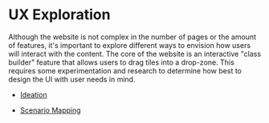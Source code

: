 # UX Exploration

Although the website is not complex in the number of pages or the amount of features, it's important to explore different ways to envision how users will interact with the content. The core of the website is an interactive "class builder" feature that allows users to drag tiles into a drop-zone. This requires some experimentation and research to determine how best to design the UI with user needs in mind.

* [Ideation](00_ideation.md)

* [Scenario Mapping](01_scenario-mapping.md)